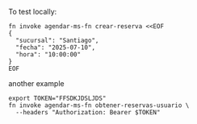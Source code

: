 To test locally: 


```shell
fn invoke agendar-ms-fn crear-reserva <<EOF
{
  "sucursal": "Santiago",
  "fecha": "2025-07-10",
  "hora": "10:00:00"
}
EOF
```

another example

```shell
export TOKEN="FFSDKJDSLJDS"
fn invoke agendar-ms-fn obtener-reservas-usuario \
  --headers "Authorization: Bearer $TOKEN"
```